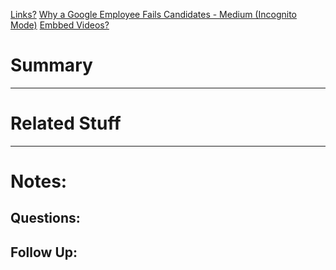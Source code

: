 [Links?](#)
[Why a Google Employee Fails Candidates - Medium (Incognito Mode)](https://levelup.gitconnected.com/why-i-keep-failing-candidates-during-google-interviews-dc8f865b2c19)
[Embbed Videos?](#)
# Summary

----
# Related Stuff

----
# Notes:

## Questions:

## Follow Up:
